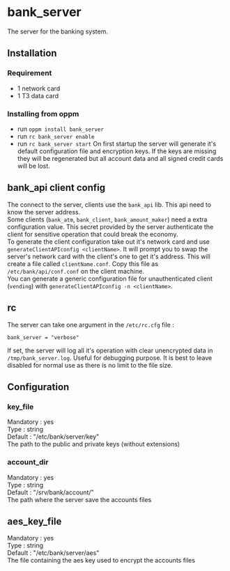 # bank_server
The server for the banking system.

## Installation

### Requirement
- 1 network card
- 1 T3 data card

### Installing from oppm
- run `oppm install bank_server`
- run `rc bank_server enable`
- run `rc bank_server start`
On first startup the server will generate it's default configuration file and encryption keys. If the keys are missing they will be regenerated but all account data and all signed credit cards will be lost.

## bank_api client config
The connect to the server, clients use the `bank_api` lib. This api need to know the server address.  
Some clients (`bank_atm`, `bank_client`, `bank_amount_maker`) need a extra configuration value. This secret provided by the server authenticate the client for sensitive operation that could break the economy.  
To generate the client configuration take out it's network card and use `generateClientAPIconfig <clientName>`. It will prompt you to swap the server's network card with the client's one to get it's address. This will create a file called `clientName.conf`. Copy this file as `/etc/bank/api/conf.conf` on the client machine.  
You can generate a generic configuration file for unauthenticated client (`vending`) with `generateClientAPIconfig -n <clientName>`.

## rc
The server can take one argument in the `/etc/rc.cfg` file :  
```
bank_server = "verbose"
```
If set, the server will log all it's operation with clear unencrypted data in `/tmp/bank_server.log`. Useful for debugging purpose. It is best to leave disabled for normal use as there is no limit to the file size.
## Configuration

### key_file
Mandatory : yes  
Type : string  
Default : "/etc/bank/server/key"  
The path to the public and private keys (without extensions)

### account_dir
Mandatory : yes  
Type : string  
Default : "/srv/bank/account/"  
The path where the server save the accounts files

## aes_key_file
Mandatory : yes  
Type : string  
Default : "/etc/bank/server/aes"  
The file containing the aes key used to encrypt the accounts files